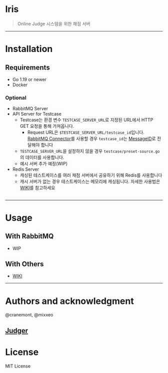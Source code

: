 # Iris

> Online Judge 시스템을 위한 채점 서버

---

# Installation

## Requirements

- Go 1.19 or newer
- Docker

### Optional

- RabbitMQ Server
- API Server for Testcase
  - Testcase는 환경 변수 `TESTCASE_SERVER_URL`로 지정된 URL에서 HTTP GET 요청을 통해 가져옵니다.
    - Request URL은 `$TESTCASE_SERVER_URL/testcase_id`입니다. [RabbitMQ Connector](#)를 사용할 경우 `testcase_id`는 [MessageID](https://www.rabbitmq.com/consumers.html#message-properties)로 전달해야 합니다
  - `TESTCASE_SERVER_URL`을 설정하지 않을 경우 `testcase/preset-source.go`의 데이터를 사용합니다.
  - 예시 서버 추가 예정(WIP)
- Redis Server
  - 캐싱된 테스트케이스를 여러 채점 서버에서 공유하기 위해 Redis를 사용합니다
  - 캐시 서버가 없는 경우 테스트케이스는 메모리에 캐싱됩니다. 자세한 사용법은 [WIKI](#)를 참고하세요

##

---

# Usage

## With RabbitMQ

- WIP

## With Others

- [WIKI](#)

---

# Authors and acknowledgment

@cranemont, @mixxeo

## [Judger](https://github.com/QingdaoU/Judger)

# License

MIT License

